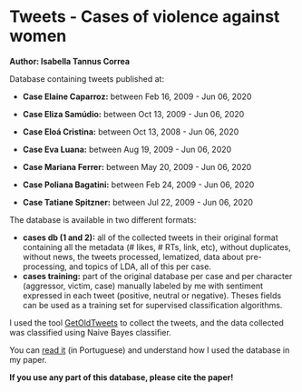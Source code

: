 # Tweets - Cases of violence against women
**Author: Isabella Tannus Correa**

Database containing tweets published at:

* **Case Elaine Caparroz:** between Feb 16, 2009 - Jun 06, 2020

* **Case Eliza Samúdio:** between Oct 13, 2009 - Jun 06, 2020

* **Case Eloá Cristina:** between Oct 13, 2008 - Jun 06, 2020

* **Case Eva Luana:** between Aug 19, 2009 - Jun 06, 2020

* **Case Mariana Ferrer:** between May 20, 2009 - Jun 06, 2020

* **Case Poliana Bagatini:** between Feb 24, 2009 - Jun 06, 2020

* **Case Tatiane Spitzner:** between Jul 22, 2009 - Jun 06, 2020

The database is available in two different formats:

* **cases db (1 and 2):** all of the collected tweets in their original format containing all the metadata (# likes, # RTs, link, etc), without duplicates, without news, the tweets processed, lematized, data about pre-processing, and topics of LDA, all of this per case. 
* **cases training:** part of the original database per case and per character (aggressor, victim, case) manually labeled by me with sentiment expressed in each tweet (positive, neutral or negative). Theses fields can be used as a training set for supervised classification algorithms.

I used the tool [GetOldTweets](https://github.com/Jefferson-Henrique/GetOldTweets-python) to collect the tweets, and the data collected was classified using Naive Bayes classifier.

You can [read it](https://bellatannus.github.io/pesquisas.html) (in Portuguese) and understand how I used the database in my paper.

**If you use any part of this database, please cite the paper!**
